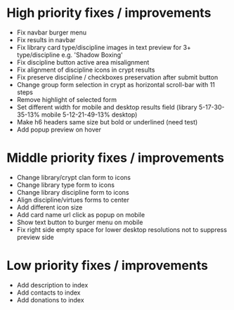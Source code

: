# High priority fixes / improvements
* Fix navbar burger menu
* Fix results in navbar
* Fix library card type/discipline images in text preview for 3+ type/discipline e.g. 'Shadow Boxing'
* Fix discipline button active area misalignment
* Fix alignment of discipline icons in crypt results
* Fix preserve discipline / checkboxes preservation after submit button 
* Change group form selection in crypt as horizontal scroll-bar with 11 steps
* Remove highlight of selected form
* Set different width for mobile and desktop results field (library 5-17-30-35-13% mobile 5-12-21-49-13% desktop)
* Make h6 headers same size but bold or underlined (need test)
* Add popup preview on hover
# Middle priority fixes / improvements
* Change library/crypt clan form to icons
* Change library type form to icons
* Change library discipline form to icons
* Align discipline/virtues forms to center
* Add different icon size 
* Add card name url click as popup on mobile 
* Show text button to burger menu on mobile
* Fix right side empty space for lower desktop resolutions not to suppress preview side
# Low priority fixes / improvements
* Add description to index
* Add contacts to index
* Add donations to index
